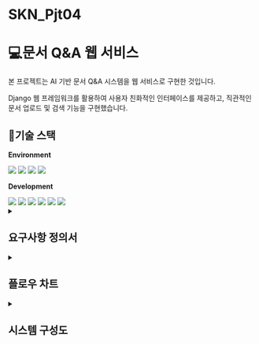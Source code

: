 # SKN_Pjt04

# 💻문서 Q&A 웹 서비스

본 프로젝트는 AI 기반 문서 Q&A 시스템을 웹 서비스로 구현한 것입니다.

Django 웹 프레임워크를 활용하여 사용자 친화적인 인터페이스를 제공하고, 직관적인 문서 업로드 및 검색 기능을 구현했습니다.

## 📜기술 스택

<div>
 
**Environment**

<div>
 <img src="https://img.shields.io/badge/Python-3776AB?style=for-the-badge&logo=Python&logoColor=white">
 <img src="https://img.shields.io/badge/Visual Studio Code-007ACC?style=for-the-badge&logo=Visual Studio Code&logoColor=white"/>
 <img src="https://img.shields.io/badge/git-F05032?style=for-the-badge&logo=git&logoColor=white"/>
 <img src="https://img.shields.io/badge/github-181717?style=for-the-badge&logo=github&logoColor=white"/>
</div>

**Development**

<div>
 <img src="https://img.shields.io/badge/html5-E34F26?style=for-the-badge&logo=html5&logoColor=white">
 <img src="https://img.shields.io/badge/css-1572B6?style=for-the-badge&logo=css3&logoColor=white">
 <img src="https://img.shields.io/badge/javascript-F7DF1E?style=for-the-badge&logo=javascript&logoColor=black">
 <img src="https://img.shields.io/badge/django-092E20?style=for-the-badge&logo=django&logoColor=white">
 <img src="https://img.shields.io/badge/langchain-1C3C3C?style=for-the-badge&logo=langchain&logoColor=white">
 <img src="https://img.shields.io/badge/bootstrap-7952B3?style=for-the-badge&logo=bootstrap&logoColor=white">
</div>

<details>

<summary><h2>요구사항 정의서</h2></summary>

![image](https://github.com/user-attachments/assets/bbabd0d5-01c1-4163-a8c8-d42a4d07e5a9)

</details>

<details>
  
<summary><h2>플로우 차트</h2></summary>

![SKN05_PJT4_4_플로우차트](https://github.com/user-attachments/assets/03c7c556-2862-4664-b80e-fbf0e5babe85)
  
</details>

<details>
  
<summary><h2>시스템 구성도</h2></summary>

![SKN05_PJT04_4_시스템 구성도](https://github.com/user-attachments/assets/bdd95d97-1fbe-4d78-b333-4a3da3162e79)
  
</details>
